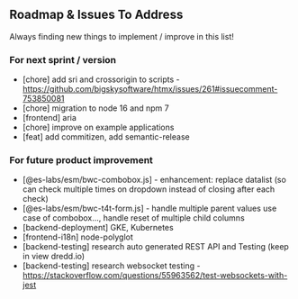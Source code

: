 ## Roadmap & Issues To Address

Always finding new things to implement / improve in this list!

### For next sprint / version
- [chore] add sri and crossorigin to scripts - https://github.com/bigskysoftware/htmx/issues/261#issuecomment-753850081
- [chore] migration to node 16 and npm 7
- [frontend] aria
- [chore] improve on example applications
- [feat] add commitizen, add semantic-release

### For future product improvement
- [@es-labs/esm/bwc-combobox.js] - enhancement: replace datalist (so can check multiple times on dropdown instead of closing after each check)
- [@es-labs/esm/bwc-t4t-form.js] - handle multiple parent values use case of combobox..., handle reset of multiple child columns
- [backend-deployment] GKE, Kubernetes
- [frontend-i18n] node-polyglot
- [backend-testing] research auto generated REST API and Testing (keep in view dredd.io)
- [backend-testing] research websocket testing - https://stackoverflow.com/questions/55963562/test-websockets-with-jest
